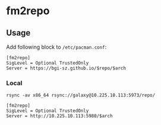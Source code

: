 # fm2repo

## Usage

Add following block to `/etc/pacman.conf`:

```
[fm2repo]
SigLevel = Optional TrustedOnly
Server = https://bgi-sz.github.io/$repo/$arch
```

### Local
`rsync -av x86_64 rsync://galaxy@10.225.10.113:5973/repo/`

```
[fm2repo]
SigLevel = Optional TrustedOnly
Server = http://10.225.10.113:5980/$arch
```

